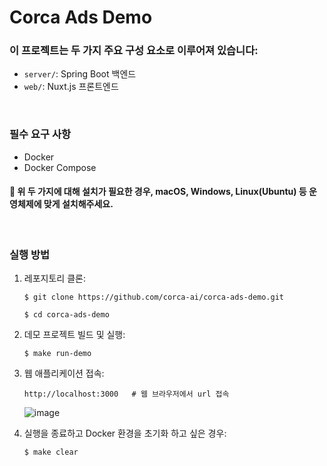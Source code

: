 # Corca Ads Demo

### 이 프로젝트는 두 가지 주요 구성 요소로 이루어져 있습니다:

- `server/`: Spring Boot 백엔드
- `web/`: Nuxt.js 프론트엔드

</br>

### 필수 요구 사항

- Docker
- Docker Compose

#### 📍 위 두 가지에 대해 설치가 필요한 경우, macOS, Windows, Linux(Ubuntu) 등 운영체제에 맞게 설치해주세요.

</br>

### 실행 방법

1. 레포지토리 클론:

   ```shell
   $ git clone https://github.com/corca-ai/corca-ads-demo.git

   $ cd corca-ads-demo
   ```

2. 데모 프로젝트 빌드 및 실행:

   ```shell
   $ make run-demo
   ```

3. 웹 애플리케이션 접속:

   ```shell
   http://localhost:3000   # 웹 브라우저에서 url 접속
   ```

   ![image](https://github.com/user-attachments/assets/72fbbeb4-15e7-4ab5-830e-325ddea00d02)

4. 실행을 종료하고 Docker 환경을 초기화 하고 싶은 경우:

   ```shell
   $ make clear
   ```
